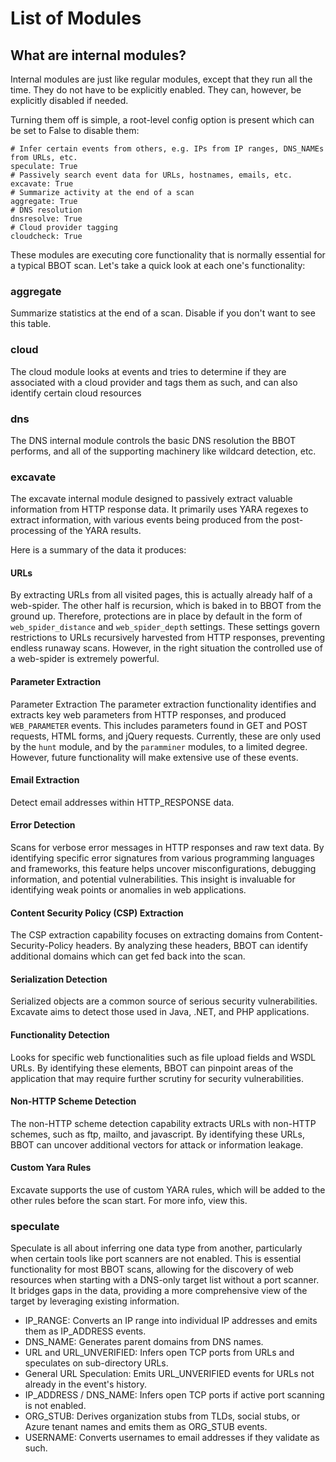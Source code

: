 # List of Modules

## What are internal modules?

Internal modules are just like regular modules, except that they run all the time. They do not have to be explicitly enabled. They can, however, be explicitly disabled if needed.

Turning them off is simple, a root-level config option is present which can be set to False to disable them:

```
# Infer certain events from others, e.g. IPs from IP ranges, DNS_NAMEs from URLs, etc.
speculate: True
# Passively search event data for URLs, hostnames, emails, etc.
excavate: True
# Summarize activity at the end of a scan
aggregate: True
# DNS resolution
dnsresolve: True
# Cloud provider tagging
cloudcheck: True
```

These modules are executing core functionality that is normally essential for a typical BBOT scan. Let's take a quick look at each one's functionality:

### aggregate

Summarize statistics at the end of a scan. Disable if you don't want to see this table.

### cloud

The cloud module looks at events and tries to determine if they are associated with a cloud provider and tags them as such, and can also identify certain cloud resources

### dns

The DNS internal module controls the basic DNS resolution the BBOT performs, and all of the supporting machinery like wildcard detection, etc.

### excavate

The excavate internal module designed to passively extract valuable information from HTTP response data. It primarily uses YARA regexes to extract information, with various events being produced from the post-processing of the YARA results.

Here is a summary of the data it produces:

#### URLs

By extracting URLs from all visited pages, this is actually already half of a web-spider. The other half is recursion, which is baked in to BBOT from the ground up. Therefore, protections are in place by default in the form of `web_spider_distance` and `web_spider_depth` settings. These settings govern restrictions to URLs recursively harvested from HTTP responses, preventing endless runaway scans. However, in the right situation the controlled use of a web-spider is extremely powerful.

#### Parameter Extraction

Parameter Extraction
The parameter extraction functionality identifies and extracts key web parameters from HTTP responses, and produced `WEB_PARAMETER` events. This includes parameters found in GET and POST requests, HTML forms, and jQuery requests. Currently, these are only used by the `hunt` module, and by the `paramminer` modules, to a limited degree. However, future functionality will make extensive use of these events.

#### Email Extraction

Detect email addresses within HTTP_RESPONSE data.

#### Error Detection

Scans for verbose error messages in HTTP responses and raw text data. By identifying specific error signatures from various programming languages and frameworks, this feature helps uncover misconfigurations, debugging information, and potential vulnerabilities. This insight is invaluable for identifying weak points or anomalies in web applications.

#### Content Security Policy (CSP) Extraction
The CSP extraction capability focuses on extracting domains from Content-Security-Policy headers. By analyzing these headers, BBOT can identify additional domains which can get fed back into the scan.

#### Serialization Detection
Serialized objects are a common source of serious security vulnerabilities. Excavate aims to detect those used in Java, .NET, and PHP applications.

#### Functionality Detection
Looks for specific web functionalities such as file upload fields and WSDL URLs. By identifying these elements, BBOT can pinpoint areas of the application that may require further scrutiny for security vulnerabilities.

#### Non-HTTP Scheme Detection
The non-HTTP scheme detection capability extracts URLs with non-HTTP schemes, such as ftp, mailto, and javascript. By identifying these URLs, BBOT can uncover additional vectors for attack or information leakage.

#### Custom Yara Rules

Excavate supports the use of custom YARA rules, which will be added to the other rules before the scan start. For more info, view this.

### speculate

Speculate is all about inferring one data type from another, particularly when certain tools like port scanners are not enabled. This is essential functionality for most BBOT scans, allowing for the discovery of web resources when starting with a DNS-only target list without a port scanner. It bridges gaps in the data, providing a more comprehensive view of the target by leveraging existing information.

* IP_RANGE: Converts an IP range into individual IP addresses and emits them as IP_ADDRESS events.
* DNS_NAME: Generates parent domains from DNS names.
* URL and URL_UNVERIFIED: Infers open TCP ports from URLs and speculates on sub-directory URLs.
* General URL Speculation: Emits URL_UNVERIFIED events for URLs not already in the event's history.
* IP_ADDRESS / DNS_NAME: Infers open TCP ports if active port scanning is not enabled.
* ORG_STUB: Derives organization stubs from TLDs, social stubs, or Azure tenant names and emits them as ORG_STUB events.
* USERNAME: Converts usernames to email addresses if they validate as such.
